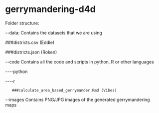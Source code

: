 # gerrymandering-d4d

Folder structure:

--data:
  Contains the datasets that we are using
  
  ###districts.csv    (Eddie)
  
  ###districts.json   (Roken)
  
--code
   Contains all the code and scripts in python, R or other languages
   
   ----python
   
   ----r
   
       ###calculate_area_based_gerrymander.Rmd (Vibes)

--images 
  Contains PNG/JPG images of the generated gerrymandering maps
